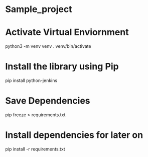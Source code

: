 # Sample_project

# Activate Virtual Enviornment

python3 -m venv venv
. venv/bin/activate

# Install the library using Pip

pip install python-jenkins

# Save Dependencies

pip freeze > requirements.txt

# Install dependencies for later on

pip install -r requirements.txt